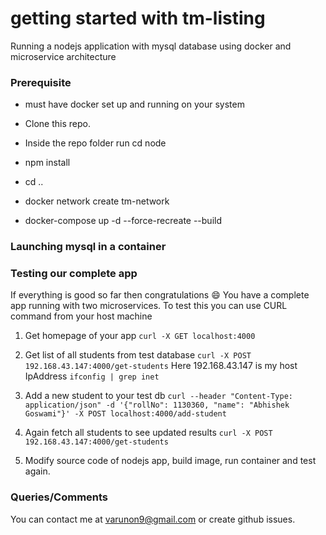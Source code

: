 # getting started with tm-listing

Running a nodejs application with mysql database using docker and microservice architecture

### Prerequisite

- must have docker set up and running on your system

- Clone this repo.

- Inside the repo folder run cd node

- npm install

- cd ..

- docker network create tm-network

- docker-compose up -d --force-recreate --build



### Launching mysql in a container




### Testing our complete app 

If everything is good so far then congratulations :smile: You have a complete app running with two microservices. To test this you can use CURL command from your host machine

1. Get homepage of your app `curl -X GET localhost:4000`

2. Get list of all students from test database `curl -X POST 192.168.43.147:4000/get-students`
Here 192.168.43.147 is my host IpAddress `ifconfig | grep inet`

3. Add a new student to your test db `curl --header "Content-Type: application/json" -d '{"rollNo": 1130360, "name": "Abhishek Goswami"}' -X POST localhost:4000/add-student`

4. Again fetch all students to see updated results `curl -X POST 192.168.43.147:4000/get-students`

5. Modify source code of nodejs app, build image, run container and test again.

### Queries/Comments

You can contact me at varunon9@gmail.com or create github issues.